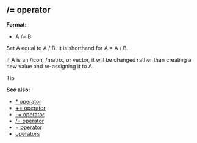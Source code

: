## /= operator

**Format:**
+   A /= B


Set A equal to A / B. It is shorthand for A = A / B.


If A is an /icon, /matrix, or vector, it will be changed rather
than creating a new value and re-assigning it to A.

> [!TIP] 
> **See also:**
> +   [* operator](/ref/operator/STAR.md) 
> +   [+= operator](/ref/operator/+=.md) 
> +   [-= operator](/ref/operator/-=.md) 
> +   [/= operator](/ref/operator//=.md) 
> +   [= operator](/ref/operator/=.md) 
> +   [operators](/ref/operator.md)